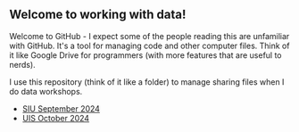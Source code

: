 ## Welcome to working with data!

Welcome to GitHub - I expect some of the people reading this are unfamiliar with GitHub. It's a tool for managing code and other computer files. Think of it like Google Drive for programmers (with more features that are useful to nerds). 

I use this repository (think of it like a folder) to manage sharing files when I do data workshops. 
+ [SIU September 2024](drewjayadams/how-to-data/workshop-materials/SIU_2024/README.md)
+ [UIS October 2024](drewjayadams/how-to-data/workshop-materials/UIS_2024/README.md)

